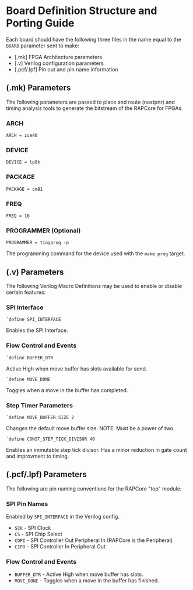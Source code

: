 # Board Definition Structure and Porting Guide

Each board should have the following three files in the name equal to the `BOARD`
parameter sent to make:

- [.mk] FPGA Architecture parameters
- [.v] Verilog configuration parameters
- [.pcf/.lpf] Pin out and pin name information

## (.mk) Parameters

The following parameters are passed to place and route (nextpnr) and timing analysis
tools to generate the bitstream of the RAPCore for FPGAs.

### ARCH
```
ARCH = ice40
```

### DEVICE
```
DEVICE = lp8k
```

### PACKAGE
```
PACKAGE = cm81
```

### FREQ
```
FREQ = 16
```

### PROGRAMMER (Optional)
```
PROGRAMMER = tinyprog -p
```
The programming command for the device used with the `make prog` target.


## (.v) Parameters

The following Verilog Macro Definitions may be used to enable or disable certain
features:

### SPI Interface

```
`define SPI_INTERFACE
```
Enables the SPI Interface.

### Flow Control and Events

```
`define BUFFER_DTR
```
Active High when move buffer has slots available for send.

```
`define MOVE_DONE
```
Toggles when a move in the buffer has completed.

### Step Timer Parameters

```
`define MOVE_BUFFER_SIZE 2
```
Changes the default move buffer size. NOTE: Must be a power of two.

```
`define CONST_STEP_TICK_DIVISOR 40
```

Enables an immutable step tick divisor. Has a minor reduction in gate count and improvment
to timing.

## (.pcf/.lpf) Parameters

The following are pin naming conventions for the RAPCore "top" module:

### SPI Pin Names

Enabled by `SPI_INTERFACE` in the Verilog config.

- `SCK` - SPI Clock
- `CS` - SPI Chip Select
- `COPI` - SPI Controller Out Peripheral In (RAPCore is the Peripheral)
- `CIPO` - SPI Controller In Peripheral Out

### Flow Control and Events


- `BUFFER_DTR` - Active High when move buffer has slots.
- `MOVE_DONE` - Toggles when a move in the buffer has finished.
